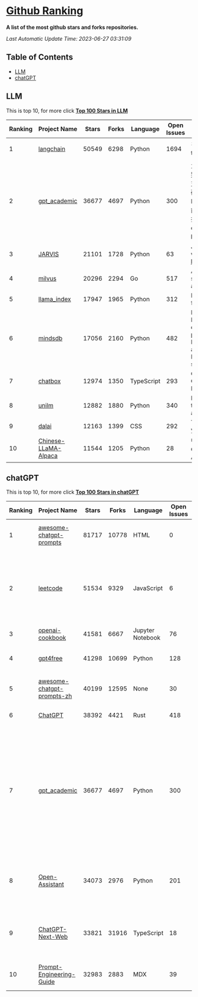 [Github Ranking](./README.md)
==========

**A list of the most github stars and forks repositories.**

*Last Automatic Update Time: 2023-06-27 03:31:09*

## Table of Contents
 * [LLM](#LLM)
 * [chatGPT](#chatGPT)

## LLM

This is top 10, for more click **[Top 100 Stars in LLM](Top100/LLM.md)**

| Ranking | Project Name | Stars | Forks | Language | Open Issues | Description | Last Commit |
| ------- | ------------ | ----- | ----- | -------- | ----------- | ----------- | ----------- |
| 1 | [langchain](https://github.com/hwchase17/langchain) | 50549 | 6298 | Python | 1694 | ⚡ Building applications with LLMs through composability ⚡ | 2023-06-27T03:09:45Z |
| 2 | [gpt_academic](https://github.com/binary-husky/gpt_academic) | 36677 | 4697 | Python | 300 | 为ChatGPT/GLM提供图形交互界面，特别优化论文阅读润色体验，模块化设计支持自定义快捷按钮&函数插件，支持代码块表格显示，Tex公式双显示，支持Python和C++等项目剖析&自译解功能，PDF/LaTex论文翻译&总结功能，支持并行问询多种LLM模型，支持清华chatglm等本地模型。兼容复旦MOSS, llama, rwkv, 盘古, newbing, claude等 | 2023-06-26T01:59:23Z |
| 3 | [JARVIS](https://github.com/microsoft/JARVIS) | 21101 | 1728 | Python | 63 | JARVIS, a system to connect LLMs with ML community. Paper: https://arxiv.org/pdf/2303.17580.pdf | 2023-06-25T02:57:04Z |
| 4 | [milvus](https://github.com/milvus-io/milvus) | 20296 | 2294 | Go | 517 | A cloud-native vector database, storage for next generation AI applications | 2023-06-27T03:15:56Z |
| 5 | [llama_index](https://github.com/jerryjliu/llama_index) | 17947 | 1965 | Python | 312 | LlamaIndex (GPT Index) is a data framework for your LLM applications | 2023-06-27T03:14:20Z |
| 6 | [mindsdb](https://github.com/mindsdb/mindsdb) | 17056 | 2160 | Python | 482 | MindsDB is a Server for Artificial Intelligence Logic. Enabling developers to ship to production AI powered projects (from the latest LLMs, vector operations, state of the art time-series forecasting to Machine Learning) in a fast and scalable way.  | 2023-06-26T23:35:28Z |
| 7 | [chatbox](https://github.com/Bin-Huang/chatbox) | 12974 | 1350 | TypeScript | 293 | Chatbox is a desktop app for GPT/LLM that supports Windows, Mac, Linux & Web Online | 2023-06-24T03:27:37Z |
| 8 | [unilm](https://github.com/microsoft/unilm) | 12882 | 1880 | Python | 340 | Large-scale Self-supervised Pre-training Across Tasks, Languages, and Modalities | 2023-06-27T01:35:57Z |
| 9 | [dalai](https://github.com/cocktailpeanut/dalai) | 12163 | 1399 | CSS | 292 | The simplest way to run LLaMA on your local machine | 2023-06-12T17:24:00Z |
| 10 | [Chinese-LLaMA-Alpaca](https://github.com/ymcui/Chinese-LLaMA-Alpaca) | 11544 | 1205 | Python | 28 | 中文LLaMA&Alpaca大语言模型+本地CPU/GPU训练部署 (Chinese LLaMA & Alpaca LLMs) | 2023-06-27T02:28:45Z |


## chatGPT

This is top 10, for more click **[Top 100 Stars in chatGPT](Top100/chatGPT.md)**

| Ranking | Project Name | Stars | Forks | Language | Open Issues | Description | Last Commit |
| ------- | ------------ | ----- | ----- | -------- | ----------- | ----------- | ----------- |
| 1 | [awesome-chatgpt-prompts](https://github.com/f/awesome-chatgpt-prompts) | 81717 | 10778 | HTML | 0 | This repo includes ChatGPT prompt curation to use ChatGPT better. | 2023-06-24T15:46:36Z |
| 2 | [leetcode](https://github.com/azl397985856/leetcode) | 51534 | 9329 | JavaScript | 6 | 推荐免费ChatGPT网站：www.lintcode.com/chat-gpt?utm_source=tf-github-lucifer  LeetCode Solutions: A Record of My Problem Solving Journey.( leetcode题解，记录自己的leetcode解题之路。) | 2023-06-13T16:05:38Z |
| 3 | [openai-cookbook](https://github.com/openai/openai-cookbook) | 41581 | 6667 | Jupyter Notebook | 76 | Examples and guides for using the OpenAI API | 2023-06-26T18:43:42Z |
| 4 | [gpt4free](https://github.com/xtekky/gpt4free) | 41298 | 10699 | Python | 128 | The official gpt4free repository \| various collection of powerful language models | 2023-06-26T11:55:39Z |
| 5 | [awesome-chatgpt-prompts-zh](https://github.com/PlexPt/awesome-chatgpt-prompts-zh) | 40199 | 12595 | None | 30 | ChatGPT 中文调教指南。各种场景使用指南。学习怎么让它听你的话。 | 2023-06-19T03:00:36Z |
| 6 | [ChatGPT](https://github.com/lencx/ChatGPT) | 38392 | 4421 | Rust | 418 | 🔮 ChatGPT Desktop Application (Mac, Windows and Linux) | 2023-06-15T14:51:49Z |
| 7 | [gpt_academic](https://github.com/binary-husky/gpt_academic) | 36677 | 4697 | Python | 300 | 为ChatGPT/GLM提供图形交互界面，特别优化论文阅读润色体验，模块化设计支持自定义快捷按钮&函数插件，支持代码块表格显示，Tex公式双显示，支持Python和C++等项目剖析&自译解功能，PDF/LaTex论文翻译&总结功能，支持并行问询多种LLM模型，支持清华chatglm等本地模型。兼容复旦MOSS, llama, rwkv, 盘古, newbing, claude等 | 2023-06-26T01:59:23Z |
| 8 | [Open-Assistant](https://github.com/LAION-AI/Open-Assistant) | 34073 | 2976 | Python | 201 | OpenAssistant is a chat-based assistant that understands tasks, can interact with third-party systems, and retrieve information dynamically to do so. | 2023-06-26T19:45:56Z |
| 9 | [ChatGPT-Next-Web](https://github.com/Yidadaa/ChatGPT-Next-Web) | 33821 | 31916 | TypeScript | 18 | A well-designed cross-platform ChatGPT UI (Web / PWA / Linux / Win / MacOS). 一键拥有你自己的跨平台 ChatGPT 应用。 | 2023-06-27T01:54:05Z |
| 10 | [Prompt-Engineering-Guide](https://github.com/dair-ai/Prompt-Engineering-Guide) | 32983 | 2883 | MDX | 39 | 🐙 Guides, papers, lecture, notebooks and resources for prompt engineering | 2023-06-26T10:27:29Z |

